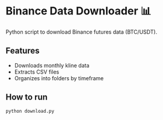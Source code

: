 # Binance Data Downloader 📊
Python script to download Binance futures data (BTC/USDT).

## Features
- Downloads monthly kline data
- Extracts CSV files
- Organizes into folders by timeframe

## How to run
```bash
python download.py
